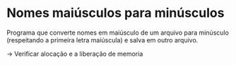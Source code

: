 # Nomes maiúsculos para minúsculos
 Programa que converte nomes em maiúsculo de um arquivo para minúsculo (respeitando a primeira letra maiúscula) e salva em outro arquivo.

-> Verificar alocação e a liberação de memoria

